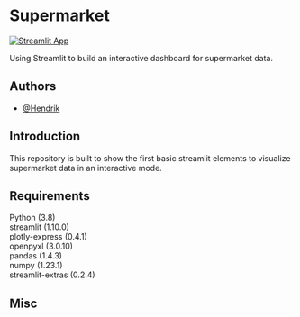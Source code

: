 
# Supermarket

[![Streamlit App](https://static.streamlit.io/badges/streamlit_badge_black_white.svg)](https://share.streamlit.io/henne23/Dashboard/Supermarket/supermarket_stream.py/)

Using Streamlit to build an interactive dashboard for supermarket data.
## Authors

- [@Hendrik](https://www.github.com/henne23)


## Introduction

This repository is built to show the first basic streamlit elements
to visualize supermarket data in an interactive mode.
## Requirements

Python (3.8)\
streamlit (1.10.0)\
plotly-express (0.4.1)\
openpyxl (3.0.10)\
pandas (1.4.3)\
numpy (1.23.1)\
streamlit-extras (0.2.4)

## Misc
